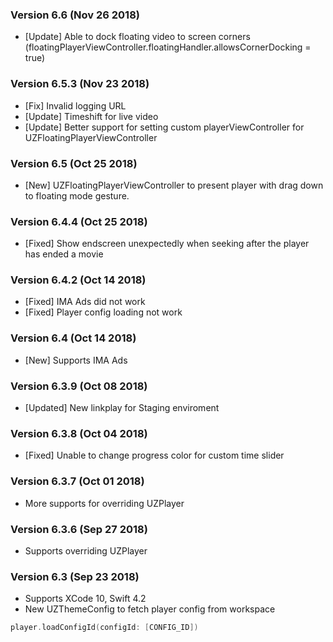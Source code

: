 ### Version 6.6 (Nov 26 2018)
- [Update] Able to dock floating video to screen corners (floatingPlayerViewController.floatingHandler.allowsCornerDocking = true)

### Version 6.5.3 (Nov 23 2018)
- [Fix] Invalid logging URL
- [Update] Timeshift for live video
- [Update] Better support for setting custom playerViewController for UZFloatingPlayerViewController

### Version 6.5 (Oct 25 2018)
- [New] UZFloatingPlayerViewController to present player with drag down to floating mode gesture. 

### Version 6.4.4 (Oct 25 2018)
- [Fixed] Show endscreen unexpectedly when seeking after the player has ended a movie

### Version 6.4.2 (Oct 14 2018)
- [Fixed] IMA Ads did not work
- [Fixed] Player config loading not work

### Version 6.4 (Oct 14 2018)
- [New] Supports IMA Ads 

### Version 6.3.9 (Oct 08 2018)
- [Updated] New linkplay for Staging enviroment 

### Version 6.3.8 (Oct 04 2018)
- [Fixed] Unable to change progress color for custom time slider 

### Version 6.3.7 (Oct 01 2018)
- More supports for overriding UZPlayer

### Version 6.3.6 (Sep 27 2018)
- Supports overriding UZPlayer

### Version 6.3 (Sep 23 2018)

- Supports XCode 10, Swift 4.2
- New UZThemeConfig to fetch player config from workspace
``` swift
player.loadConfigId(configId: [CONFIG_ID])
```
